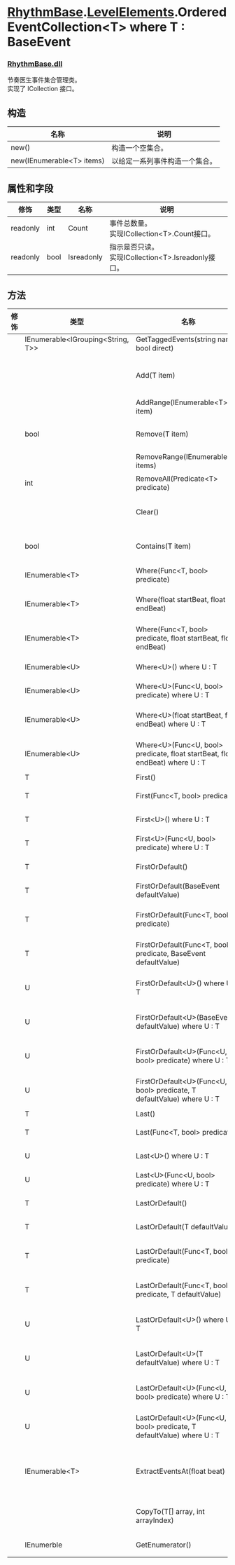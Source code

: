 # [RhythmBase](../../RhythmToolkit.md).[LevelElements](../namespace/LevelElements.md).OrderedEventCollection\<T\> where T : BaseEvent
### [RhythmBase.dll](../assembly/RhythmBase.md)
节奏医生事件集合管理类。  
实现了 ICollection<T> 接口。  

## 构造

名称 | 说明
-|-
new() | 构造一个空集合。
new(IEnumerable\<T\> items) | 以给定一系列事件构造一个集合。

## 属性和字段
修饰 | 类型 | 名称 | 说明
-|-|-|-
readonly | int | Count | 事件总数量。<br>实现ICollection\<T\>.Count接口。
readonly | bool | Isreadonly | 指示是否只读。<br>实现ICollection\<T\>.Isreadonly接口。

## 方法
修饰 | 类型 | 名称 | 说明
-|-|-|-
| | IEnumerable\<IGrouping\<String, T\>\> | GetTaggedEvents(string name, bool direct) | 以标签名获取标签事件。
| | | Add(T item) | 向事件集合添加事件。<br>实现ICollection\<T\>.Add(BaseEvent item)接口。
| | | AddRange(IEnumerable\<T\> item) | 向事件集合添加一系列事件。
| | bool | Remove(T item) | 移除事件。<br>实现ICollection\<T\>.Remove()接口。
| | | RemoveRange(IEnumerable\<T\> items) | 移除给定列表内的所有事件。
| | int | RemoveAll(Predicate\<T\> predicate) | 移除满足谓词的事件并返回移除的个数。
| | | Clear() | 清空Events集合。<br>实现ICollection\<T\>.Clear()接口
| | bool | Contains(T item) | 返回集合是否包含此事件。<br>实现ICollection\<T\>.Contains(T item)接口
| | IEnumerable\<T\> | Where(Func\<T, bool\> predicate) | 以谓词筛选指定事件。此迭代器以事件的时间顺序迭代。
| | IEnumerable\<T\> | Where(float startBeat, float endBeat) | 以节拍范围`[startBeat, endBeat]`筛选指定事件。此迭代器以事件的时间顺序迭代。
| | IEnumerable\<T\> | Where(Func\<T, bool\> predicate, float startBeat, float endBeat) | 以谓词和节拍范围`[startBeat, endBeat]`筛选指定事件。此迭代器以事件的时间顺序迭代。
| | IEnumerable\<U\> | Where\<U\>() where U : T | 以类型筛选指定事件。此迭代器以事件的时间顺序迭代。
| | IEnumerable\<U\> | Where\<U\>(Func\<U, bool\> predicate) where U : T | 以类型和谓词筛选指定事件。此迭代器以事件的时间顺序迭代。
| | IEnumerable\<U\> | Where\<U\>(float startBeat, float endBeat) where U : T | 以类型和节拍范围`[startBeat, endBeat]`筛选指定事件。此迭代器以事件的时间顺序迭代。
| | IEnumerable\<U\> | Where\<U\>(Func\<U, bool\> predicate, float startBeat, float endBeat) where U : T | 以类型、谓词和节拍范围筛选指定事件。此迭代器以事件的时间顺序迭代。
| | T | First() | 获取集合内第一个事件。
| | T | First(Func\<T, bool\> predicate) | 获取集合内第一个满足谓词的事件。
| | T | First\<U\>() where U : T  | 获取集合内第一个满足类型的事件。
| | T | First\<U\>(Func\<U, bool\> predicate) where U : T | 获取集合内第一个满足谓词和类型的事件。
| | T | FirstOrDefault() | 获取集合内第一个事件。<br>若未找到则返回null。
| | T | FirstOrDefault(BaseEvent defaultValue) | 获取集合内第一个事件。<br>若未找到则返回defaultValue。
| | T | FirstOrDefault(Func\<T, bool\> predicate) | 获取集合内第一个满足谓词的事件。<br>若未找到则返回null。
| | T | FirstOrDefault(Func\<T, bool\> predicate, BaseEvent defaultValue) | 获取集合内第一个满足谓词的事件。<br>若未找到则返回defaultValue。
| | U | FirstOrDefault\<U\>() where U : T | 获取集合内第一个满足类型的事件。<br>若未找到则返回null。
| | U | FirstOrDefault\<U\>(BaseEvent defaultValue) where U : T | 获取集合内第一个满足类型的事件。<br>若未找到则返回defaultValue。
| | U | FirstOrDefault\<U\>(Func\<U, bool\> predicate) where U : T | 获取集合内第一个满足谓词和类型的事件。<br>若未找到则返回null。
| | U | FirstOrDefault\<U\>(Func\<U, bool\> predicate, T defaultValue) where U : T | 获取集合内第一个满足谓词和类型的事件。<br>若未找到则返回defaultValue。
| | T | Last() | 获取集合内第一个事件。
| | T | Last(Func\<T, bool\> predicate) | 获取集合内最后一个满足谓词的事件。
| | U | Last\<U\>() where U : T | 获取集合内最后一个满足类型的事件。
| | U | Last\<U\>(Func\<U, bool\> predicate) where U : T | 获取集合内最后一个满足谓词和类型的事件。
| | T | LastOrDefault() | 获取集合内最后一个事件。<br>若未找到则返回null。
| | T | LastOrDefault(T defaultValue) | 获取集合内最后一个事件。<br>若未找到则返回defaultValue。
| | T | LastOrDefault(Func\<T, bool\> predicate) | 获取集合内最后一个满足谓词的事件。<br>若未找到则返回null。
| | T | LastOrDefault(Func\<T, bool\> predicate, T defaultValue) | 获取集合内最后一个满足谓词的事件。<br>若未找到则返回defaultValue。
| | U | LastOrDefault\<U\>() where U : T | 获取集合内最后一个满足类型的事件。<br>若未找到则返回null。
| | U | LastOrDefault\<U\>(T defaultValue) where U : T | 获取集合内最后一个满足类型的事件。<br>若未找到则返回defaultValue。
| | U | LastOrDefault\<U\>(Func\<U, bool\> predicate) where U : T | 获取集合内最后一个满足谓词和类型的事件。<br>若未找到则返回null。
| | U | LastOrDefault\<U\>(Func\<U, bool\> predicate, T defaultValue) where U : T | 获取集合内最后一个满足谓词和类型的事件。<br>若未找到则返回defaultValue。
| | IEnumerable\<T\> | ExtractEventsAt(float beat) | 返回集合内指定节拍的事件集合。若此处无事件则返回空集合。<br>**注意：此方法在返回结果的同时会尝试移除集合内的相同事件。**
| | | CopyTo(T[] array, int arrayIndex) | 将事件拷贝到数组。<br>实现ICollection\<T\>.CopyTo()接口。
| | IEnumerble<T> | GetEnumerator() | 获取此集合实例的迭代器。此迭代器以事件的时间顺序迭代。

[E]: ../class/BaseEvent.md